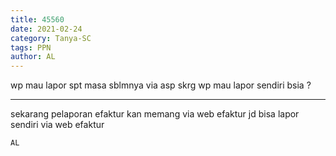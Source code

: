 ```yaml
---
title: 45560
date: 2021-02-24
category: Tanya-SC
tags: PPN
author: AL
---
```


wp mau lapor spt masa sblmnya via asp skrg wp mau lapor sendiri bsia ?

---

sekarang pelaporan efaktur kan memang via web efaktur jd bisa lapor sendiri via web efaktur

`AL`
